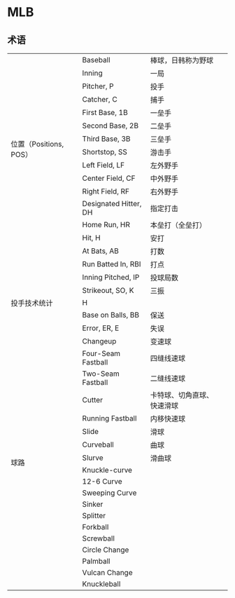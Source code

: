 # MLB

## 术语
<table>
    <tr>
        <td></td>
        <td>Baseball</td>
        <td>棒球，日韩称为野球</td>
        <td></td>
    </tr>
    <tr>
        <td></td>
        <td>Inning</td>
        <td>一局</td>
        <td></td>
    </tr>
    <tr>
        <td rowspan="10">位置（Positions, POS）</td>
        <td>Pitcher, P</td>
        <td>投手</td>
        <td></td>
    </tr>
    <tr>
        <td>Catcher, C</td>
        <td>捕手</td>
        <td></td>
    </tr>
    <tr>
        <td>First Base, 1B</td>
        <td>一垒手</td>
        <td></td>
    </tr>
    <tr>
        <td>Second Base, 2B</td>
        <td>二垒手</td>
        <td></td>
    </tr>
    <tr>
        <td>Third Base, 3B</td>
        <td>三垒手</td>
        <td></td>
    </tr>
    <tr>
        <td>Shortstop, SS</td>
        <td>游击手</td>
        <td></td>
    </tr>
    <tr>
        <td>Left Field, LF</td>
        <td>左外野手</td>
        <td></td>
    </tr>
    <tr>
        <td>Center Field, CF</td>
        <td>中外野手</td>
        <td></td>
    </tr>
    <tr>
        <td>Right Field, RF</td>
        <td>右外野手</td>
        <td></td>
    </tr>
    <tr>
        <td>Designated Hitter, DH</td>
        <td>指定打击</td>
        <td></td>
    </tr>
    <tr>
        <td></td>
        <td>Home Run, HR</td>
        <td>本垒打（全垒打）</td>
        <td></td>
    </tr>
    <tr>
        <td></td>
        <td>Hit, H</td>
        <td>安打</td>
        <td></td>
    </tr>
    <tr>
        <td></td>
        <td>At Bats, AB</td>
        <td>打数</td>
        <td></td>
    </tr>
    <tr>
        <td></td>
        <td>Run Batted In, RBI</td>
        <td>打点</td>
        <td></td>
    </tr>
    <tr>
        <td rowspan="5">投手技术统计</td>
        <td>Inning Pitched, IP</td>
        <td>投球局数</td>
        <td></td>
    </tr>
    <tr>
        <td>Strikeout, SO, K</td>
        <td>三振</td>
        <td></td>
    </tr>
    <tr>
        <td>H</td>
        <td></td>
        <td></td>
    </tr>
    <tr>
        <td>Base on Balls, BB</td>
        <td>保送</td>
        <td></td>
    </tr>
    <tr>
        <td>Error, ER, E</td>
        <td>失误</td>
        <td></td>
    </tr>
    <tr>
        <td rowspan="19">球路</td>
        <td>Changeup</td>
        <td>变速球</td>
        <td></td>
    </tr>
    <tr>
        <td>Four-Seam Fastball</td>
        <td>四缝线速球</td>
        <td></td>
    </tr>
    <tr>
        <td>Two-Seam Fastball</td>
        <td>二缝线速球</td>
        <td></td>
    </tr>
    <tr>
        <td>Cutter</td>
        <td>卡特球、切角直球、快速滑球</td>
        <td></td>
    </tr>
    <tr>
        <td>Running Fastball</td>
        <td>内移快速球</td>
        <td></td>
    </tr>
    <tr>
        <td>Slide</td>
        <td>滑球</td>
        <td></td>
    </tr>
    <tr>
        <td>Curveball</td>
        <td>曲球</td>
        <td></td>
    </tr>
    <tr>
        <td>Slurve</td>
        <td>滑曲球</td>
        <td></td>
    </tr>
    <tr>
        <td>Knuckle-curve</td>
        <td></td>
        <td></td>
    </tr>
    <tr>
        <td>12-6 Curve</td>
        <td></td>
        <td></td>
    </tr>
    <tr>
        <td>Sweeping Curve</td>
        <td></td>
        <td></td>
    </tr>
    <tr>
        <td>Sinker</td>
        <td></td>
        <td></td>
    </tr>
    <tr>
        <td>Splitter</td>
        <td></td>
        <td></td>
    </tr>
    <tr>
        <td>Forkball</td>
        <td></td>
        <td></td>
    </tr>
    <tr>
        <td>Screwball</td>
        <td></td>
        <td></td>
    </tr>
    <tr>
        <td>Circle Change</td>
        <td></td>
        <td></td>
    </tr>
    <tr>
        <td>Palmball</td>
        <td></td>
        <td></td>
    </tr>
    <tr>
        <td>Vulcan Change</td>
        <td></td>
        <td></td>
    </tr>
    <tr>
        <td>Knuckleball</td>
        <td></td>
        <td></td>
    </tr>
</table>